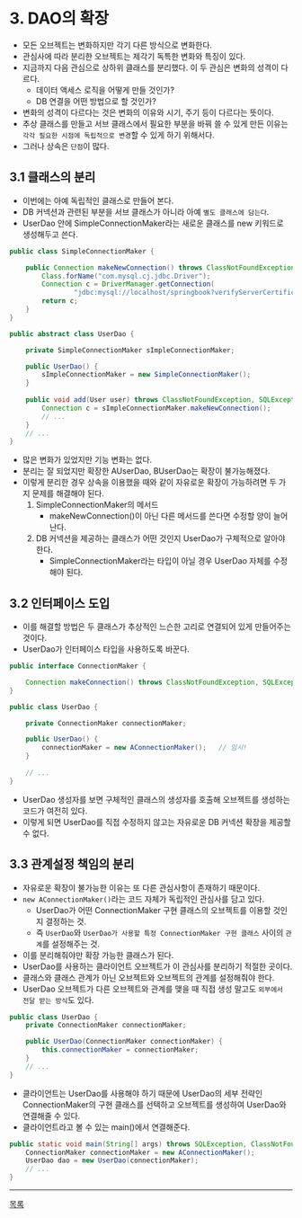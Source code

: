 # 3. DAO의 확장

- 모든 오브젝트는 변화하지만 각기 다른 방식으로 변화한다.
- 관심사에 따라 분리한 오브젝트는 제각기 독특한 변화와 특징이 있다.
- 지금까지 다음 관심으로 상하위 클래스를 분리했다. 이 두 관심은 변화의 성격이 다르다.
    - 데이터 액세스 로직을 어떻게 만들 것인가?
    - DB 연결을 어떤 방법으로 할 것인가?
- 변화의 성격이 다르다는 것은 변화의 이유와 시기, 주기 등이 다르다는 뜻이다.
- 추상 클래스를 만들고 서브 클래스에서 필요한 부분을 바꿔 쓸 수 있게 만든 이유는 `각각 필요한 시점에 독립적으로 변경`할 수 있게 하기 위해서다.
- 그러나 상속은 `단점`이 많다.

## 3.1 클래스의 분리

- 이번에는 아예 독립적인 클래스로 만들어 본다.
- DB 커넥션과 관련된 부분을 서브 클래스가 아니라 아예 `별도 클래스에 담는다`.
- UserDao 안에 SimpleConnectionMaker라는 새로운 클래스를 new 키워드로 생성해두고 쓴다.

```java
public class SimpleConnectionMaker {

    public Connection makeNewConnection() throws ClassNotFoundException, SQLException {
        Class.forName("com.mysql.cj.jdbc.Driver");
        Connection c = DriverManager.getConnection(
                "jdbc:mysql://localhost/springbook?verifyServerCertificate=false&useSSL=false", "spring", "book");
        return c;
    }
}

public abstract class UserDao {

    private SimpleConnectionMaker sImpleConnectionMaker;

    public UserDao() {
        sImpleConnectionMaker = new SimpleConnectionMaker();
    }
    
    public void add(User user) throws ClassNotFoundException, SQLException {
        Connection c = sImpleConnectionMaker.makeNewConnection();
        // ...
    }
    // ...
}
```

- 많은 변화가 있었지만 기능 변화는 없다.
- 분리는 잘 되었지만 확장한 AUserDao, BUserDao는 확장이 불가능해졌다.
- 이렇게 분리한 경우 상속을 이용했을 때와 같이 자유로운 확장이 가능하려면 두 가지 문제를 해결해야 된다.
    1. SimpleConnectionMaker의 메서드
        - makeNewConnection()이 아닌 다른 메서드를 쓴다면 수정할 양이 늘어난다.
    2. DB 커넥션을 제공하는 클래스가 어떤 것인지 UserDao가 구체적으로 알아야 한다.
        - SimpleConnectionMaker라는 타입이 아닐 경우 UserDao 자체를 수정해야 된다.

## 3.2 인터페이스 도입

- 이를 해결할 방법은 두 클래스가 추상적인 느슨한 고리로 연결되어 있게 만들어주는 것이다.
- UserDao가 인터페이스 타입을 사용하도록 바꾼다. 

```java
public interface ConnectionMaker {

    Connection makeConnection() throws ClassNotFoundException, SQLException;
}

public class UserDao {

    private ConnectionMaker connectionMaker;

    public UserDao() {
        connectionMaker = new AConnectionMaker();   // 임시!
    }
    
    // ...
}
```

- UserDao 생성자를 보면 구체적인 클래스의 생성자를 호출해 오브젝트를 생성하는 코드가 여전히 있다.
- 이렇게 되면 UserDao를 직접 수정하지 않고는 자유로운 DB 커넥션 확장을 제공할 수 없다.

## 3.3 관계설정 책임의 분리

- 자유로운 확장이 불가능한 이유는 또 다른 관심사항이 존재하기 때문이다.
- `new AConnectionMaker()`라는 코드 자체가 독립적인 관심사를 담고 있다.
    - UserDao가 어떤 ConnectionMaker 구현 클래스의 오브젝트를 이용할 것인지 결정하는 것.
    - 즉 `UserDao`와 `UserDao가 사용할 특정 ConnectionMaker 구현 클래스` 사이의 `관계`를 설정해주는 것. 
- 이를 분리해줘야만 확장 가능한 클래스가 된다.
- UserDao를 사용하는 클라이언트 오브젝트가 이 관심사를 분리하기 적절한 곳이다.
- 클래스와 클래스 관계가 아닌 오브젝트와 오브젝트의 관계를 설정해줘야 한다.
- UserDao 오브젝트가 다른 오브젝트와 관계를 맺을 때 직접 생성 말고도 `외부에서 전달 받는 방식`도 있다.

```java
public class UserDao {
    private ConnectionMaker connectionMaker;

    public UserDao(ConnectionMaker connectionMaker) {
        this.connectionMaker = connectionMaker;
    }
    // ...
}
```

- 클라이언트는 UserDao를 사용해야 하기 때문에 UserDao의 세부 전략인 ConnectionMaker의 구현 클래스를 선택하고 오브젝트를 생성하여 UserDao와 연결해줄 수 있다.
- 클라이언트라고 볼 수 있는 main()에서 연결해준다.

```java
public static void main(String[] args) throws SQLException, ClassNotFoundException {
    ConnectionMaker connectionMaker = new AConnectionMaker();
    UserDao dao = new UserDao(connectionMaker);
    // ...
}
```

---
[목록](./index.md)
